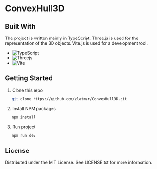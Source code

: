 # ConvexHull3D

## Built With

The project is written mainly in TypeScript. Three.js is used for the representation of the 3D objects. Vite.js is used for a development tool.

* ![TypeScript][TypeScript]
* ![Threejs][Threejs]
* ![Vite][Vite]


## Getting Started

1. Clone this repo
```sh
   git clone https://github.com/zlatmar/ConvexHull3D.git
```
2. Install NPM packages
```sh
   npm install
```
3. Run project
```sh
   npm run dev
```

## License
Distributed under the MIT License. See LICENSE.txt for more information.



<!-- MARKDOWN LINKS & IMAGES -->
<!-- https://www.markdownguide.org/basic-syntax/#reference-style-links -->
[TypeScript]: https://img.shields.io/badge/typescript-%23007ACC.svg?style=for-the-badge&logo=typescript&logoColor=white
[Vite]: https://img.shields.io/badge/vite-%23646CFF.svg?style=for-the-badge&logo=vite&logoColor=white
[Threejs]: https://img.shields.io/badge/threejs-black?style=for-the-badge&logo=three.js&logoColor=white
